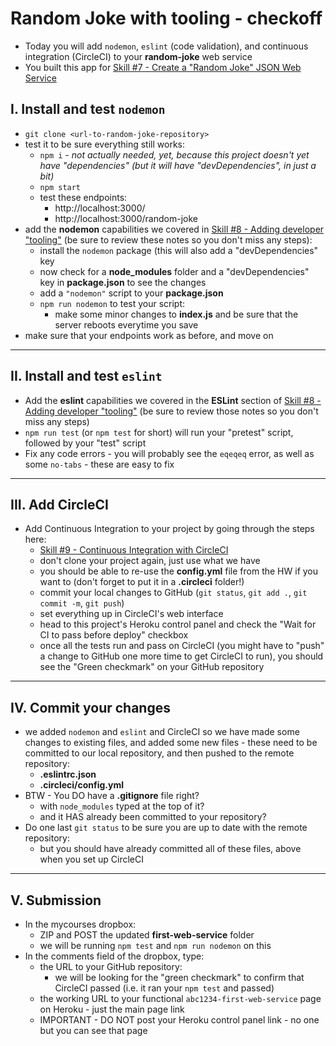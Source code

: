 # Random Joke with tooling - checkoff

- Today you will add `nodemon`, `eslint` (code validation), and continuous integration (CircleCI) to your **random-joke** web service
- You built this app for [Skill #7 - Create a "Random Joke" JSON Web Service](../core-skills/7-create-random-joke-web-service.md)

## I. Install and test `nodemon`
- `git clone <url-to-random-joke-repository>`
- test it to be sure everything still works:
  - `npm i` - *not actually needed, yet, because this project doesn't yet have "dependencies" (but it will have "devDependencies", in just a bit)*
  - `npm start`
  - test these endpoints:
    - http://localhost:3000/
    - http://localhost:3000/random-joke
- add the **nodemon** capabilities we covered in [Skill #8 - Adding developer "tooling"](../core-skills/8-add-developer-tooling.md) (be sure to review these notes so you don't miss any steps):
  - install the `nodemon` package (this will also add a "devDependencies" key
  - now check for a **node_modules** folder and a "devDependencies" key in **package.json** to see the changes
  - add a `"nodemon"` script to your **package.json**
  - `npm run nodemon` to test your script:
    - make some minor changes to **index.js** and be sure that the server reboots everytime you save
 - make sure that your endpoints work as before, and move on
  
<hr>

## II. Install and test `eslint`

- Add the **eslint** capabilities we covered in the **ESLint** section of [Skill #8 - Adding developer "tooling"](core-skills/8-add-developer-tooling.md) (be sure to review those notes so you don't miss any steps)
- `npm run test` (or `npm test` for short) will run your "pretest" script, followed by your "test" script
- Fix any code errors - you will probably see the `eqeqeq` error, as well as some `no-tabs` - these are easy to fix

<hr>

## III. Add CircleCI
- Add Continuous Integration to your project by going through the steps here:
  - [Skill #9 - Continuous Integration with CircleCI](../core-skills/9-continuous-integration.md)
  - don't clone your project again, just use what we have
  - you should be able to re-use the **config.yml** file from the HW if you want to (don't forget to put it in a **.circleci** folder!)
  - commit your local changes to GitHub (`git status`, `git add .`, `git commit -m`, `git push`)
  - set everything up in CircleCI's web interface
  - head to this project's Heroku control panel and check the "Wait for CI to pass before deploy" checkbox
  - once all the tests run and pass on CircleCI (you might have to "push" a change to GitHub one more time to get CircleCI to run), you should see the "Green checkmark" on your GitHub repository

<hr>

## IV. Commit your changes

- we added `nodemon` and `eslint` and CircleCI so we have made some changes to existing files, and added some new files - these need to be committed to our local repository, and then pushed to the remote repository:
  - **.eslintrc.json**
  - **.circleci/config.yml**
- BTW - You DO have a **.gitignore** file right?
  - with `node_modules` typed at the top of it?
  - and it HAS already been committed to your repository?
- Do one last `git status` to be sure you are up to date with the remote repository:
  - but you should have already committed all of these files, above when you set up CircleCI

<hr>

## V. Submission

- In the mycourses dropbox:
  - ZIP and POST the updated **first-web-service** folder
  - we will be running `npm test` and `npm run nodemon` on this
- In the comments field of the dropbox, type:
  - the URL to your GitHub repository:
    - we will be looking for the "green checkmark" to confirm that CircleCI passed (i.e. it ran your `npm test` and passed)
  - the working URL to your functional `abc1234-first-web-service` page on Heroku - just the main page link 
  - IMPORTANT - DO NOT post your Heroku control panel link - no one but you can see that page

